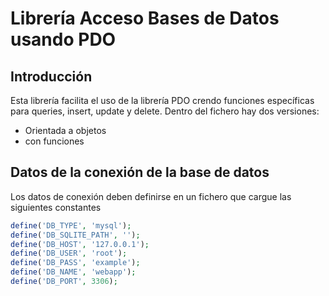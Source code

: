 # Librería Acceso Bases de Datos usando PDO
## Introducción
Esta librería facilita el uso de la librería PDO crendo funciones específicas para queries, insert, update y delete.
Dentro del fichero hay dos versiones:
- Orientada a objetos
- con funciones
## Datos de la conexión de la base de datos
Los datos de conexión deben definirse en un fichero que cargue las siguientes constantes
```php
define('DB_TYPE', 'mysql');
define('DB_SQLITE_PATH', '');
define('DB_HOST', '127.0.0.1');
define('DB_USER', 'root');
define('DB_PASS', 'example');
define('DB_NAME', 'webapp');
define('DB_PORT', 3306);

```
